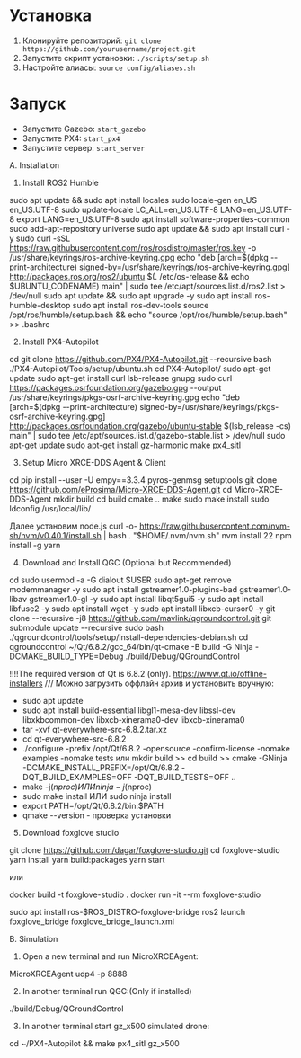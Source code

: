 # Установка
1. Клонируйте репозиторий: `git clone https://github.com/yourusername/project.git`
2. Запустите скрипт установки: `./scripts/setup.sh`
3. Настройте алиасы: `source config/aliases.sh`

# Запуск
- Запустите Gazebo: `start_gazebo`
- Запустите PX4: `start_px4`
- Запустите сервер: `start_server`


A. Installation
1. Install ROS2 Humble

sudo apt update && sudo apt install locales
sudo locale-gen en_US en_US.UTF-8
sudo update-locale LC_ALL=en_US.UTF-8 LANG=en_US.UTF-8
export LANG=en_US.UTF-8
sudo apt install software-properties-common
sudo add-apt-repository universe
sudo apt update && sudo apt install curl -y
sudo curl -sSL https://raw.githubusercontent.com/ros/rosdistro/master/ros.key -o /usr/share/keyrings/ros-archive-keyring.gpg
echo "deb [arch=$(dpkg --print-architecture) signed-by=/usr/share/keyrings/ros-archive-keyring.gpg] http://packages.ros.org/ros2/ubuntu $(. /etc/os-release && echo $UBUNTU_CODENAME) main" | sudo tee /etc/apt/sources.list.d/ros2.list > /dev/null
sudo apt update && sudo apt upgrade -y
sudo apt install ros-humble-desktop
sudo apt install ros-dev-tools
source /opt/ros/humble/setup.bash && echo "source /opt/ros/humble/setup.bash" >> .bashrc


2. Install PX4-Autopilot

cd
git clone https://github.com/PX4/PX4-Autopilot.git --recursive
bash ./PX4-Autopilot/Tools/setup/ubuntu.sh
cd PX4-Autopilot/
sudo apt-get update
sudo apt-get install curl lsb-release gnupg
sudo curl https://packages.osrfoundation.org/gazebo.gpg --output /usr/share/keyrings/pkgs-osrf-archive-keyring.gpg
echo "deb [arch=$(dpkg --print-architecture) signed-by=/usr/share/keyrings/pkgs-osrf-archive-keyring.gpg] http://packages.osrfoundation.org/gazebo/ubuntu-stable $(lsb_release -cs) main" | sudo tee /etc/apt/sources.list.d/gazebo-stable.list > /dev/null
sudo apt-get update
sudo apt-get install gz-harmonic
make px4_sitl

3. Setup Micro XRCE-DDS Agent & Client

cd
pip install --user -U empy==3.3.4 pyros-genmsg setuptools
git clone https://github.com/eProsima/Micro-XRCE-DDS-Agent.git
cd Micro-XRCE-DDS-Agent
mkdir build
cd build
cmake ..
make
sudo make install
sudo ldconfig /usr/local/lib/

Далее установим node.js
curl -o- https://raw.githubusercontent.com/nvm-sh/nvm/v0.40.1/install.sh | bash
\. "$HOME/.nvm/nvm.sh"
nvm install 22
npm install -g yarn

4. Download and Install QGC (Optional but Recommended)

cd
sudo usermod -a -G dialout $USER
sudo apt-get remove modemmanager -y
sudo apt install gstreamer1.0-plugins-bad gstreamer1.0-libav gstreamer1.0-gl -y
sudo apt install libqt5gui5 -y
sudo apt install libfuse2 -y
sudo apt install wget -y
sudo apt install libxcb-cursor0 -y
git clone --recursive -j8 https://github.com/mavlink/qgroundcontrol.git
git submodule update --recursive
sudo bash ./qgroundcontrol/tools/setup/install-dependencies-debian.sh
cd qgroundcontrol
~/Qt/6.8.2/gcc_64/bin/qt-cmake -B build -G Ninja -DCMAKE_BUILD_TYPE=Debug
./build/Debug/QGroundControl

!!!!The required version of Qt is 6.8.2 (only).
https://www.qt.io/offline-installers ///
Можно загрузить оффлайн архив и установить вручную:
- sudo apt update
- sudo apt install build-essential libgl1-mesa-dev libssl-dev libxkbcommon-dev libxcb-xinerama0-dev libxcb-xinerama0
- tar -xvf qt-everywhere-src-6.8.2.tar.xz
- cd qt-everywhere-src-6.8.2
- ./configure -prefix /opt/Qt/6.8.2 -opensource -confirm-license -nomake examples -nomake tests или mkdir build >> cd build >> cmake -GNinja -DCMAKE_INSTALL_PREFIX=/opt/Qt/6.8.2 -DQT_BUILD_EXAMPLES=OFF -DQT_BUILD_TESTS=OFF ..
- make -j$(nproc) ИЛИ ninja -j$(nproc)
- sudo make install ИЛИ sudo ninja install
- export PATH=/opt/Qt/6.8.2/bin:$PATH
- qmake --version - проверка установки

5. Download foxglove studio

git clone https://github.com/dagar/foxglove-studio.git
cd foxglove-studio
yarn install
yarn build:packages
yarn start


или

docker build -t foxglove-studio .
docker run -it --rm foxglove-studio

sudo apt install ros-$ROS_DISTRO-foxglove-bridge
ros2 launch foxglove_bridge foxglove_bridge_launch.xml

B. Simulation
1. Open a new terminal and run MicroXRCEAgent:

MicroXRCEAgent udp4 -p 8888

2. In another terminal run QGC:(Only if installed)

./build/Debug/QGroundControl

3. In another terminal start gz_x500 simulated drone:

cd ~/PX4-Autopilot && make px4_sitl gz_x500
